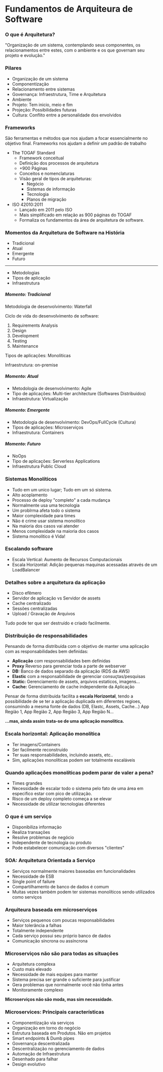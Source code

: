 # Fundamentos de Arquiteura de Software

### O que é Arquitetura?
"Organização de um sistema, contemplando seus componentes, os relacionamentos entre estes, com o ambiente e os que governam seu projeto e evolução."

### Pilares
- Organização de um sistema
- Componentização
- Relacionamento entre sistemas
- Governança: Infraestrutura, Time e Arquitetura
- Ambiente
- Projeto: Tem inicio, meio e fim
- Projeção: Possibilidades futuras
- Cultura: Conflito entre a personalidade dos envolvidos

### Frameworks
São ferramentas e métodos que nos ajudam a focar essencialmente no objetivo final. Frameworks nos ajudam a definir um padrão de trabalho

- The TOGAF Standard
    - Framework conceitual
    - Definição dos processos de arquitetura
    - +900 Páginas
    - Conceitos e nomenclaturas
    - Visão geral de tipos de arquiteturas:
        - Negócio
        - Sistemas de informação
        - Tecnologia
        - Planos de migração
- ISO 42010:2011
    - Lançado em 2011 pelo ISO
    - Mais simplificado em relação as 900 páginas do TOGAF
    - Formaliza os fundamentos da área de arquitetura de software.


### Momentos da Arquitetura de Software na História
- Tradicional
- Atual
- Emergente
- Futuro

-------------------------
- Metodologias
- Tipos de aplicação
- Infraestrutura

##### Momento: Tradicional
Metodologia de desenvolvimento: Waterfall

Ciclo de vida do desenvolvimento de software:
1. Requirements Analysis
1. Design
1. Development
1. Testing
1. Maintenance 

Tipos de aplicações: Monolíticas

Infraestrutura: on-premise

##### Momento: Atual
- Metodologia de desenvolvimento: Agile
- Tipo de aplicações: Multi-tier architecture (Softwares Distribuidos)
- Infraestrutura: Virtualização

##### Momento: Emergente
- Metodologia de desenvolvimento: DevOps/FullCycle (Cultura)
- Tipos de aplicações: Microserviços
- Infraestrutura: Containers

##### Momento: Futuro
- NoOps
- Tipo de aplicações: Serverless Applications
- Infraestrutura Public Cloud

### Sistemas Monolíticos
- Tudo em um unico lugar; Tudo em um só sistema.
- Alto acoplamento
- Processo de deploy "completo" a cada mudança
- Normalmente usa uma tecnologia
- Um problrma afeta todo o sistema
- Maior complexidade para times
- Não é crime usar sistema monolítico
- Na maioria dos casos vai atender
- Menos complexidade na maioria dos casos
- Sistema monolítico é Vida!

### Escalando software
- Escala Vertical: Aumento de Recursos Computacionais
- Escala Horizontal: Adição pequenas maquinas acessadas através de um LoadBalancer

### Detalhes sobre a arquitetura da aplicação
- Disco efêmero
- Servidor de aplicação vs Servidor de assets
- Cache centralizado
- Sessões centralizadas
- Upload / Gravação de Arquivos

Tudo pode ter que ser destruído e criado facilmente.

### Distribuição de responsabilidades
Pensando de forma distribuida com o objetivo de manter uma aplicação com as responsabilidades bem definidas:
- **Aplicação** com responsabilidades bem definidas
- **Proxy** Reverso para gerenciar toda a parte de webserver
- **DB:** Banco de dados separado da aplicação (RDS da AWS)
- **Elastic** com a responsabilidade de gerenciar consuçtas/pesquisas
- **Static:** Gerenciamento de assets, arquivos estaticos, imagens...
- **Cache:** Gerenciamento de cache independente da Aplicação

Pensar de forma distribuida facilita a **escala Horizontal**, tendo a possibilidade de se ter a aplicação duplicada em diferentes regioes, consumindo a mesma fonte de dados (DB, Elastc, Assets, Cache...)
App Região 1, App Região 2, App Região 3, App Região N...

**...mas, ainda assim trata-se de uma aplicação monolítica.**

### Escala horizontal: Aplicação monolítica
- Ter imagens/Containers
- Ser facilmente reconstruído
- Ter suas responsabilidades, incluindo assets, etc..
- Sim, aplicações monolíticas podem ser totalmente escaláveis

### Quando aplicações monolíticas podem parar de valer a pena?
- Times grandes
- Necessidade de escalar todo o sistema pelo fato de uma área em especifico estar com pico de utilização.
- Risco de um deploy completo começa a se elevar
- Necessidade de utilizar tecnologias diferentes

### O que é um serviço
- Disponibiliza informação
- Realiza transações
- Resolve problemas de negócio
- Independente de tecnologia ou produto
- Pode estabelecer comunicação com diversos "clientes"

### SOA: Arquitetura Orientada a Serviço
- Serviços normalmente maiores baseadas em funcionalidades
- Necessidade de ESB
- Single point of failure
- Compartilhamento de banco de dados é comum
- Muitas vezes também podem ter sistemas monolíticos sendo utilizados como serviços

### Arquiteura baseada em microserviços
- Serviços pequenos com poucas responsabilidades
- Maior tolerância a falhas
- Totalmente independente
- Cada serviço possui seu próprio banco de dados
- Comunicação síncrona ou assíncrona

### Microserviços não são para todas as situações
- Arquitetura complexa
- Custo mais elevado
- Necessidade de mais equipes para manter
- Sistema precisa ser grande o suficiente para justificar
- Gera problemas que normalmente você não tinha antes
- Monitoramente complexo

**Microserviços não são moda, mas sim necessidade.**

### Microservices: Principais características
- Componentização via serviços
- Organização em torno do negócio
- Estrutura baseada em Produtos. Não em projetos
- Smart endpoints & Dumb pipes
- Governança descentralizada
- Descentralização no gerenciamento de dados
- Automação de Infraestrutura
- Desenhado para falhar
- Design evolutivo